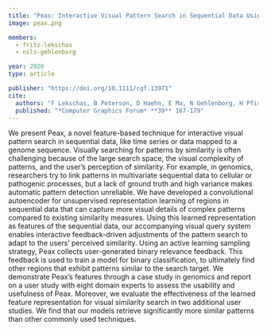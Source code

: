 ```yaml
---
title: "Peax: Interactive Visual Pattern Search in Sequential Data Using Unsupervised Deep Representation Learning"
image: peax.png

members:
  - fritz-lekschas
  - nils-gehlenborg

year: 2020
type: article

publisher: "https://doi.org/10.1111/cgf.13971"
cite:
  authors: "F Lekschas, B Peterson, D Haehn, E Ma, N Gehlenborg, H Pfister"
  published: "*Computer Graphics Forum* **39** 167-179"
---
```

We present Peax, a novel feature-based technique for interactive visual pattern search in sequential data, like time series or data mapped to a genome sequence. Visually searching for patterns by similarity is often challenging because of the large search space, the visual complexity of patterns, and the user’s perception of similarity. For example, in genomics, researchers try to link patterns in multivariate sequential data to cellular or pathogenic processes, but a lack of ground truth and high variance makes automatic pattern detection unreliable. We have developed a convolutional autoencoder for unsupervised representation learning of regions in sequential data that can capture more visual details of complex patterns compared to existing similarity measures. Using this learned representation as features of the sequential data, our accompanying visual query system enables interactive feedback-driven adjustments of the pattern search to adapt to the users’ perceived similarity. Using an active learning sampling strategy, Peax collects user-generated binary relevance feedback. This feedback is used to train a model for binary classification, to ultimately find other regions that exhibit patterns similar to the search target. We demonstrate Peax’s features through a case study in genomics and report on a user study with eight domain experts to assess the usability and usefulness of Peax. Moreover, we evaluate the effectiveness of the learned feature representation for visual similarity search in two additional user studies. We find that our models retrieve significantly more similar patterns than other commonly used techniques.
